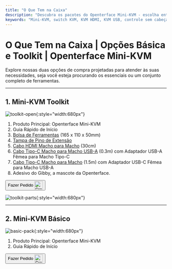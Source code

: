 ```yaml
---
title: "O Que Tem na Caixa"
description: "Descubra os pacotes do Openterface Mini-KVM - escolha entre as opções Básica e Toolkit. Solução KVM completa com conectividade HDMI, USB-C e acessórios para gerenciamento de dispositivos sem esforço."
keywords: "Mini-KVM, switch KVM, KVM HDMI, KVM USB, controle sem cabeça, periféricos de computador, kit de ferramentas KVM, acessórios KVM, configuração de trabalho remoto, controle de múltiplos dispositivos"
---
```


# **O Que Tem na Caixa** | Opções Básica e Toolkit | Openterface Mini-KVM

Explore nossas duas opções de compra projetadas para atender às suas necessidades, seja você esteja procurando os essenciais ou um conjunto completo de ferramentas.

---

## 1. Mini-KVM **Toolkit**

![toolkit-open](https://assets.openterface.com/images/product/toolkit-open.jpg){:style="width:680px"}

1. Produto Principal: Openterface Mini-KVM
2. Guia Rápido de Início
3. [Bolsa de Ferramentas](/product/accessories/#openterface-toolkit-bag) (165 x 110 x 50mm)
4. [Tampa de Pino de Extensão](../extension-pins)
5. [Cabo HDMI Macho para Macho](/product/accessories/#hdmi-male-to-male-cable) (30cm)
6. [Cabo Tipo-C Macho para Macho USB-A](/product/accessories/#type-c-to-usb-a-cable-with-adapter) (0.3m) com Adaptador USB-A Fêmea para Macho Tipo-C
7. [Cabo Tipo-C Macho para Macho](/product/accessories/#upgraded-nylon-usb-c-cable-240w-fast-charging-10gbps-data-transfer) (1.5m) com Adaptador USB-C Fêmea para Macho USB-A
8. Adesivo do Gibby, a mascote da Openterface.

<button class="md-button" onclick="window.location.href='https://www.crowdsupply.com/techxartisan/openterface-mini-kvm#products'"> Fazer Pedido <img src="/images/trademark/crowd-supply.svg" alt="Crowd Supply" style="vertical-align: middle; height: 26px;"></button>

![toolkit-parts](https://assets.openterface.com/images/product/toolkit-parts.jpg){:style="width:680px"}

---

## 2. Mini-KVM **Básico**

![basic-pack](https://assets.openterface.com/images/product/basic-with-maunal.jpg){:style="width:680px"}

1. Produto Principal: Openterface Mini-KVM
2. Guia Rápido de Início

<button class="md-button" onclick="window.location.href='https://www.crowdsupply.com/techxartisan/openterface-mini-kvm#products'"> Fazer Pedido <img src="/images/trademark/crowd-supply.svg" alt="Crowd Supply" style="vertical-align: middle; height: 26px;"></button>
